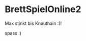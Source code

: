 # BrettSpielOnline2
Max stinkt bis Knauthain :)!


























































spass :)
